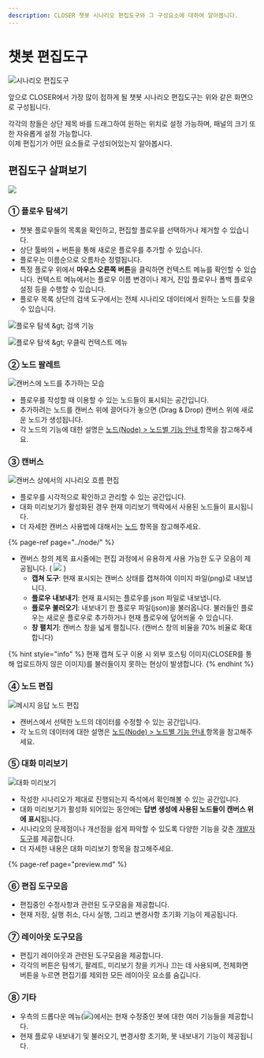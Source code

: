 ```yaml
---
description: CLOSER 챗봇 시나리오 편집도구와 그 구성요소에 대하여 알아봅니다.
---
```


# 챗봇 편집도구



![&#xC2DC;&#xB098;&#xB9AC;&#xC624; &#xD3B8;&#xC9D1;&#xB3C4;&#xAD6C;](../../../.gitbook/assets/0.46_layout.gif)

앞으로 CLOSER에서 가장 많이 접하게 될 챗봇 시나리오 편집도구는 위와 같은 화면으로 구성됩니다.

각각의 창들은 상단 제목 바를 드래그하여 원하는 위치로 설정 가능하며, 패널의 크기 또한 자유롭게 설정 가능합니다.   
이제 편집기가 어떤 요소들로 구성되어있는지 알아봅시다.

## 편집도구 살펴보기

![](../../../.gitbook/assets/builder-overview.png)

### ① 플로우 탐색기 <a id="explorer"></a>

* 챗봇 플로우들의 목록을 확인하고, 편집할 플로우를 선택하거나 제거할 수 있습니다.
* 상단 툴바의 + 버튼을 통해 새로운 플로우를 추가할 수 있습니다.
* 플로우는 이름순으로 오름차순 정렬됩니다.
* 특정 플로우 위에서 **마우스 오른쪽 버튼**을 클릭하면 컨텍스트 메뉴를 확인할 수 있습니다.  컨텍스트 메뉴에서는 플로우 이름 변경이나 제거, 진입 플로우나 폴백 플로우 설정 등을 수행할 수 있습니다. 
* 플로우 목록 상단의 검색 도구에서는 전체 시나리오 데이터에서 원하는 노드를 찾을 수 있습니다.

![&#xD50C;&#xB85C;&#xC6B0; &#xD0D0;&#xC0C9; &amp;gt; &#xAC80;&#xC0C9; &#xAE30;&#xB2A5;](../../../.gitbook/assets/0.46_search.gif)

![&#xD50C;&#xB85C;&#xC6B0; &#xD0D0;&#xC0C9; &amp;gt; &#xC6B0;&#xD074;&#xB9AD; &#xCEE8;&#xD14D;&#xC2A4;&#xD2B8; &#xBA54;&#xB274;](../../../.gitbook/assets/flow-list-context-menu.png)

### **②** 노드 팔레트 <a id="palette"></a>

![&#xCE94;&#xBC84;&#xC2A4;&#xC5D0; &#xB178;&#xB4DC;&#xB97C; &#xCD94;&#xAC00;&#xD558;&#xB294; &#xBAA8;&#xC2B5;](../../../.gitbook/assets/flow-editor-adding-node.gif)

* 플로우를 작성할 때 이용할 수 있는 노드들이 표시되는 공간입니다.
* 추가하려는 노드를 캔버스 위에 끌어다가 놓으면 \(Drag & Drop\) 캔버스 위에 새로운 노드가 생성됩니다. 
* 각 노드의 기능에 대한 설명은 [노드\(Node\) &gt; 노드별 기능 안내 ](../node/#types) 항목을 참고해주세요.



### ③ 캔버스 <a id="canvas"></a>

![&#xCE94;&#xBC84;&#xC2A4; &#xC0C1;&#xC5D0;&#xC11C;&#xC758; &#xC2DC;&#xB098;&#xB9AC;&#xC624; &#xD750;&#xB984; &#xD3B8;&#xC9D1;](../../../.gitbook/assets/flow_editor_creating_edge_2.gif)

* 플로우를 시각적으로 확인하고 관리할 수 있는 공간입니다.
* 대화 미리보기가 활성화된 경우 현재 미리보기 맥락에서 사용된 노드들이 표시됩니다. 
* 더 자세한 캔버스 사용법에 대해서는 [노드](../node/) 항목을 참고해주세요.

{% page-ref page="../node/" %}

* 캔버스 창의 제목 표시줄에는 편집 과정에서 유용하게 사용 가능한 도구 모음이 제공됩니다.  \( ![](../../../.gitbook/assets/canvas-toolbar.png)  \)
  * **캡쳐 도구**: 현재 표시되는 캔버스 상태를 캡쳐하여 이미지 파일\(png\)로 내보냅니다.
  * **플로우 내보내기**: 현재 표시되는 플로우를 json 파일로 내보냅니다.
  * **플로우 불러오기**: 내보내기 한 플로우 파일\(json\)을 불러옵니다.  불러들인 플로우는 새로운 플로우로 추가하거나 현재 플로우에 덮어씌울 수 있습니다.
  * **창 펼치기**: 캔버스 창을 넓게 펼칩니다. \(캔버스 창의 비율을 70% 비율로 확대합니다\)

{% hint style="info" %}
현재 캡쳐 도구 이용 시 외부 호스팅 이미지\(CLOSER를 통해 업로드하지 않은 이미지\)를 불러들이지 못하는 현상이 발생합니다.
{% endhint %}

### ④ 노드 편집 <a id="node-form"></a>

![&#xBA54;&#xC2DC;&#xC9C0; &#xC751;&#xB2F5; &#xB178;&#xB4DC; &#xD3B8;&#xC9D1;](../../../.gitbook/assets/message-form-improvement.gif)

* 캔버스에서 선택한 노드의 데이터를 수정할 수 있는 공간입니다.
* 각 노드의 데이터에 대한 설명은 [노드\(Node\) &gt; 노드별 기능 안내 ](../node/#types) 항목을 참고해주세요.



### ⑤ 대화 미리보기  <a id="preview"></a>

![&#xB300;&#xD654; &#xBBF8;&#xB9AC;&#xBCF4;&#xAE30;](../../../.gitbook/assets/bot-inspector.gif)

* 작성한 시나리오가 제대로 진행되는지 즉석에서 확인해볼 수 있는 공간입니다.
* 대화 미리보기가 활성화 되어있는 동안에는 **답변 생성에 사용된 노드들이 캔버스 위에 표시**됩니다.
* 시나리오의 문제점이나 개선점을 쉽게 파악할 수 있도록 다양한 기능을 갖춘 [개발자 도구](../advanced/inspector.md)를 제공합니다.
* 더 자세한 내용은 대화 미리보기 항목을 참고해주세요.

{% page-ref page="preview.md" %}



### ⑥ 편집 도구모음 <a id="editor-tools"></a>

* 편집중인 수정사항과 관련된 도구모음을 제공합니다.
* 현재 저장, 실행 취소, 다시 실행, 그리고 변경사항 초기화 기능이 제공됩니다.



### ⑦ 레이아웃 도구모음 <a id="layout-tools"></a>

* 편집기 레이아웃과 관련된 도구모음을 제공합니다.
* 각각의 버튼은 탐색기, 팔레트, 미리보기 창을 키거나 끄는 데 사용되며, 전체화면 버튼을 누르면 편집기를 제외한 모든  레이아웃 요소를 숨깁니다. 



### ⑧ 기타 <a id="etc"></a>

* 우측의 드롭다운 메뉴\(![](../../../.gitbook/assets/dropdown_icon.png)\)에서는 현재 수정중인 봇에 대한 여러 기능들을 제공합니다.
* 현재 플로우 내보내기 및 불러오기, 변경사항 초기화, 봇 내보내기 기능이 제공됩니다.



